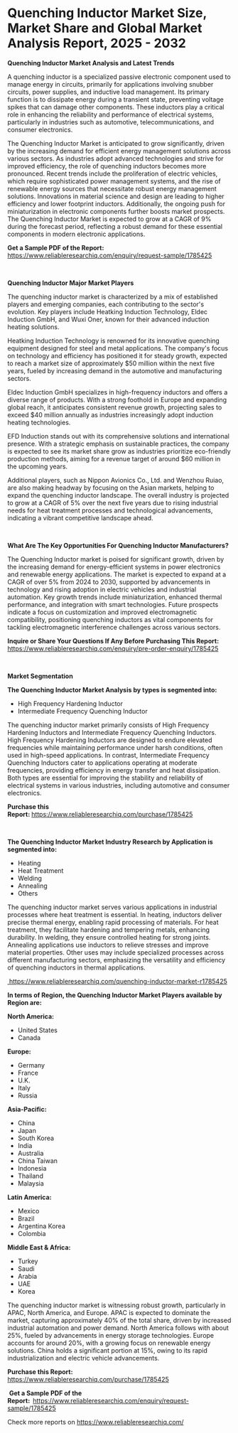 <p><h1>Quenching Inductor Market Size, Market Share and Global Market Analysis Report, 2025 - 2032</h1></p><p><strong>Quenching Inductor Market Analysis and Latest Trends</strong></p>
<p><p>A quenching inductor is a specialized passive electronic component used to manage energy in circuits, primarily for applications involving snubber circuits, power supplies, and inductive load management. Its primary function is to dissipate energy during a transient state, preventing voltage spikes that can damage other components. These inductors play a critical role in enhancing the reliability and performance of electrical systems, particularly in industries such as automotive, telecommunications, and consumer electronics.</p><p>The Quenching Inductor Market is anticipated to grow significantly, driven by the increasing demand for efficient energy management solutions across various sectors. As industries adopt advanced technologies and strive for improved efficiency, the role of quenching inductors becomes more pronounced. Recent trends include the proliferation of electric vehicles, which require sophisticated power management systems, and the rise of renewable energy sources that necessitate robust energy management solutions. Innovations in material science and design are leading to higher efficiency and lower footprint inductors. Additionally, the ongoing push for miniaturization in electronic components further boosts market prospects. The Quenching Inductor Market is expected to grow at a CAGR of 9% during the forecast period, reflecting a robust demand for these essential components in modern electronic applications.</p></p>
<p><strong>Get a Sample PDF of the Report:&nbsp;</strong> <a href="https://www.reliableresearchiq.com/enquiry/request-sample/1785425?utm_campaign=3066&utm_medium=2&utm_source=Github&utm_content=ia&utm_term=25032025&utm_id=quenching-inductor">https://www.reliableresearchiq.com/enquiry/request-sample/1785425</a></p>
<p>&nbsp;</p>
<p><strong>Quenching Inductor Major Market Players</strong></p>
<p><p>The quenching inductor market is characterized by a mix of established players and emerging companies, each contributing to the sector's evolution. Key players include Heatking Induction Technology, Eldec Induction GmbH, and Wuxi Oner, known for their advanced induction heating solutions.</p><p>Heatking Induction Technology is renowned for its innovative quenching equipment designed for steel and metal applications. The company's focus on technology and efficiency has positioned it for steady growth, expected to reach a market size of approximately $50 million within the next five years, fueled by increasing demand in the automotive and manufacturing sectors.</p><p>Eldec Induction GmbH specializes in high-frequency inductors and offers a diverse range of products. With a strong foothold in Europe and expanding global reach, it anticipates consistent revenue growth, projecting sales to exceed $40 million annually as industries increasingly adopt induction heating technologies.</p><p>EFD Induction stands out with its comprehensive solutions and international presence. With a strategic emphasis on sustainable practices, the company is expected to see its market share grow as industries prioritize eco-friendly production methods, aiming for a revenue target of around $60 million in the upcoming years.</p><p>Additional players, such as Nippon Avionics Co., Ltd. and Wenzhou Ruiao, are also making headway by focusing on the Asian markets, helping to expand the quenching inductor landscape. The overall industry is projected to grow at a CAGR of 5% over the next five years due to rising industrial needs for heat treatment processes and technological advancements, indicating a vibrant competitive landscape ahead.</p></p>
<p>&nbsp;</p>
<p><strong>What Are The Key Opportunities For Quenching Inductor Manufacturers?</strong></p>
<p><p>The Quenching Inductor market is poised for significant growth, driven by the increasing demand for energy-efficient systems in power electronics and renewable energy applications. The market is expected to expand at a CAGR of over 5% from 2024 to 2030, supported by advancements in technology and rising adoption in electric vehicles and industrial automation. Key growth trends include miniaturization, enhanced thermal performance, and integration with smart technologies. Future prospects indicate a focus on customization and improved electromagnetic compatibility, positioning quenching inductors as vital components for tackling electromagnetic interference challenges across various sectors.</p></p>
<p><strong>Inquire or Share Your Questions If Any Before Purchasing This Report:</strong> <a href="https://www.reliableresearchiq.com/enquiry/pre-order-enquiry/1785425?utm_campaign=3066&utm_medium=2&utm_source=Github&utm_content=ia&utm_term=25032025&utm_id=quenching-inductor">https://www.reliableresearchiq.com/enquiry/pre-order-enquiry/1785425</a></p>
<p>&nbsp;</p>
<p><strong>Market Segmentation</strong></p>
<p><strong>The Quenching Inductor Market Analysis by types is segmented into:</strong></p>
<p><ul><li>High Frequency Hardening Inductor</li><li>Intermediate Frequency Quenching Inductor</li></ul></p>
<p><p>The quenching inductor market primarily consists of High Frequency Hardening Inductors and Intermediate Frequency Quenching Inductors. High Frequency Hardening Inductors are designed to endure elevated frequencies while maintaining performance under harsh conditions, often used in high-speed applications. In contrast, Intermediate Frequency Quenching Inductors cater to applications operating at moderate frequencies, providing efficiency in energy transfer and heat dissipation. Both types are essential for improving the stability and reliability of electrical systems in various industries, including automotive and consumer electronics.</p></p>
<p><strong>Purchase this Report:&nbsp;</strong><a href="https://www.reliableresearchiq.com/purchase/1785425?utm_campaign=3066&utm_medium=2&utm_source=Github&utm_content=ia&utm_term=25032025&utm_id=quenching-inductor">https://www.reliableresearchiq.com/purchase/1785425</a></p>
<p>&nbsp;</p>
<p><strong>The Quenching Inductor Market Industry Research by Application is segmented into:</strong></p>
<p><ul><li>Heating</li><li>Heat Treatment</li><li>Welding</li><li>Annealing</li><li>Others</li></ul></p>
<p><p>The quenching inductor market serves various applications in industrial processes where heat treatment is essential. In heating, inductors deliver precise thermal energy, enabling rapid processing of materials. For heat treatment, they facilitate hardening and tempering metals, enhancing durability. In welding, they ensure controlled heating for strong joints. Annealing applications use inductors to relieve stresses and improve material properties. Other uses may include specialized processes across different manufacturing sectors, emphasizing the versatility and efficiency of quenching inductors in thermal applications.</p></p>
<p><a href="https://www.reliableresearchiq.com/quenching-inductor-market-r1785425?utm_campaign=3066&utm_medium=2&utm_source=Github&utm_content=ia&utm_term=25032025&utm_id=quenching-inductor">&nbsp;https://www.reliableresearchiq.com/quenching-inductor-market-r1785425</a></p>
<p><strong>In terms of Region, the Quenching Inductor Market Players available by Region are:</strong></p>
<p>
    <p> <strong> North America: </strong>
        <ul>
            <li>United States</li>
            <li>Canada</li>
        </ul>
        </p> 
    <p> <strong> Europe: </strong>
        <ul>
            <li>Germany</li>
            <li>France</li>
            <li>U.K.</li>
            <li>Italy</li>
            <li>Russia</li>
        </ul>
        </p> 
    <p> <strong> Asia-Pacific: </strong>
        <ul>
            <li>China</li>
            <li>Japan</li>
            <li>South Korea</li>
            <li>India</li>
            <li>Australia</li>
            <li>China Taiwan</li>
            <li>Indonesia</li>
            <li>Thailand</li>
            <li>Malaysia</li>
        </ul>
        </p> 
    <p> <strong> Latin America: </strong>
        <ul>
            <li>Mexico</li>
            <li>Brazil</li>
            <li>Argentina Korea</li>
            <li>Colombia</li>
        </ul>
        </p> 
    <p> <strong> Middle East & Africa: </strong>
        <ul>
            <li>Turkey</li>
            <li>Saudi</li>
            <li>Arabia</li>
            <li>UAE</li>
            <li>Korea</li>
        </ul>
    </p>
    </p>
<p><p>The quenching inductor market is witnessing robust growth, particularly in APAC, North America, and Europe. APAC is expected to dominate the market, capturing approximately 40% of the total share, driven by increased industrial automation and power demand. North America follows with about 25%, fueled by advancements in energy storage technologies. Europe accounts for around 20%, with a growing focus on renewable energy solutions. China holds a significant portion at 15%, owing to its rapid industrialization and electric vehicle advancements.</p></p>
<p><strong>Purchase this Report: </strong><a href="https://www.reliableresearchiq.com/purchase/1785425?utm_campaign=3066&utm_medium=2&utm_source=Github&utm_content=ia&utm_term=25032025&utm_id=quenching-inductor">https://www.reliableresearchiq.com/purchase/1785425</a></p>
<p>&nbsp;<strong>Get a Sample PDF of the Report:&nbsp;&nbsp;</strong><a href="https://www.reliableresearchiq.com/enquiry/request-sample/1785425?utm_campaign=3066&utm_medium=2&utm_source=Github&utm_content=ia&utm_term=25032025&utm_id=quenching-inductor">https://www.reliableresearchiq.com/enquiry/request-sample/1785425</a></p>
<p><strong></strong></p>
<p>Check more reports on <a href="https://www.reliableresearchiq.com/?utm_campaign=3066&utm_medium=2&utm_source=Github&utm_content=ia&utm_term=25032025&utm_id=quenching-inductor">https://www.reliableresearchiq.com/</a></p>